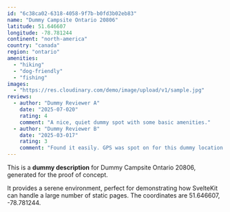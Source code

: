 ```yaml
---
id: "6c38ca02-6318-4058-9f7b-b0fd3b02eb83"
name: "Dummy Campsite Ontario 20806"
latitude: 51.646607
longitude: -78.781244
continent: "north-america"
country: "canada"
region: "ontario"
amenities:
  - "hiking"
  - "dog-friendly"
  - "fishing"
images:
  - "https://res.cloudinary.com/demo/image/upload/v1/sample.jpg"
reviews:
  - author: "Dummy Reviewer A"
    date: "2025-07-020"
    rating: 4
    comment: "A nice, quiet dummy spot with some basic amenities."
  - author: "Dummy Reviewer B"
    date: "2025-03-017"
    rating: 3
    comment: "Found it easily. GPS was spot on for this dummy location."
---
```


This is a **dummy description** for Dummy Campsite Ontario 20806, generated for the proof of concept.

It provides a serene environment, perfect for demonstrating how SvelteKit can handle a large number of static pages. The coordinates are 51.646607, -78.781244.
